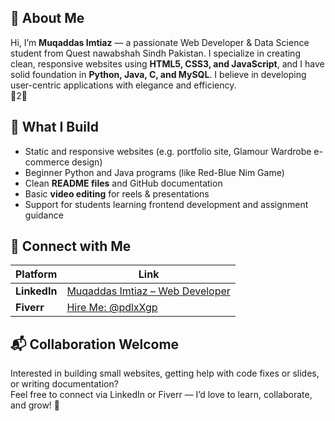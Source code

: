 

## 🌟 About Me

Hi, I’m **Muqaddas Imtiaz** — a passionate Web Developer & Data Science student from Quest nawabshah Sindh Pakistan.
I specialize in creating clean, responsive websites using **HTML5, CSS3, and JavaScript**, and I have solid foundation in **Python, Java, C, and MySQL**. I believe in developing user-centric applications with elegance and efficiency.  
2


## 🔧 What I Build

- Static and responsive websites (e.g. portfolio site, Glamour Wardrobe e-commerce design)  
- Beginner Python and Java programs (like Red-Blue Nim Game)  
- Clean **README files** and GitHub documentation  
- Basic **video editing** for reels & presentations  
- Support for students learning frontend development and assignment guidance


## 🔗 Connect with Me

| Platform | Link |
|----------|------|
| **LinkedIn** | [Muqaddas Imtiaz – Web Developer](https://www.linkedin.com/in/muqaddas-imtiaz-5635b0301?utm_source=share&utm_campaign=share_via&utm_content=profile&utm_medium=android_app) |
| **Fiverr** | [Hire Me: @pdlxXgp](https://www.fiverr.com/pe/pdlxXgp) |



## 📬 Collaboration Welcome

Interested in building small websites, getting help with code fixes or slides, or writing documentation?  
Feel free to connect via LinkedIn or Fiverr — I’d love to learn, collaborate, and grow! 🚀